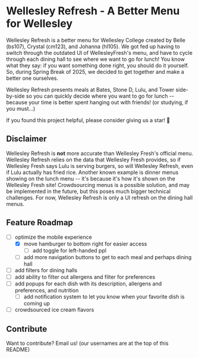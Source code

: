 # Wellesley Refresh - A Better Menu for Wellesley

Wellesley Refresh is a better menu for Wellesley College created by Belle (bs107), Crystal (cm123), and Johanna (hl105). We got fed up having to switch through the outdated UI of WellesleyFresh's menu, and have to cycle through each dining hall to see where we want to go for lunch! You know what they say: if you want something done right, you should do it yourself. So, during Spring Break of 2025, we decided to get together and make a better one ourselves.

Wellesley Refresh presents meals at Bates, Stone D, Lulu, and Tower side-by-side so you can quickly decide where you want to go for lunch -- because your time is better spent hanging out with friends! (or studying, if you must...)

If you found this project helpful, please consider giving us a star! 🌟

## Disclaimer

Wellesley Refresh is **not** more accurate than Wellesley Fresh's official menu. Wellesley Refresh relies on the data that Wellesley Fresh provides, so if Wellesley Fresh says Lulu is serving burgers, so will Wellesley Refresh, even if Lulu actually has fried rice. Another known example is dinner menus showing on the lunch menu -- it's because it's how it's shown on the Wellesley Fresh site! Crowdsourcing menus is a possible solution, and may be implemented in the future, but this poses much bigger technical challenges. For now, Wellesley Refresh is only a UI refresh on the dining hall menus.

## Feature Roadmap

- [ ] optimize the mobile experience
  - [x] move hamburger to bottom right for easier access
    - [ ] add toggle for left-handed ppl
  - [ ] add more navigation buttons to get to each meal and perhaps dining hall
- [ ] add filters for dining halls
- [ ] add ability to filter out allergens and filter for preferences
- [ ] add popups for each dish with its description, allergens and preferences, and nutrition
  - [ ] add notification system to let you know when your favorite dish is coming up
- [ ] crowdsourced ice cream flavors

## Contribute

Want to contribute? Email us! (our usernames are at the top of this README)